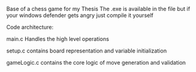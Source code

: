 Base of a chess game for my Thesis
The .exe is available in the file but if your windows defender gets angry just compile it yourself

Code architecture:

  main.c Handles the high level operations
  
  setup.c contains board representation and variable initialization
  
  gameLogic.c contains the core logic of move generation and validation
